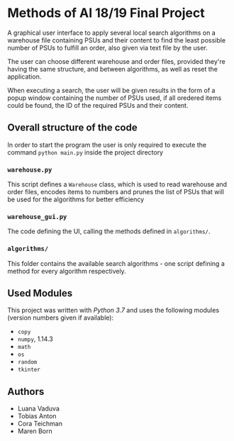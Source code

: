 # Methods of AI 18/19 Final Project

A graphical user interface to apply several local search algorithms on a warehouse file containing PSUs and their content to find the least possible number of PSUs to fulfill an order, also given via text file by the user.

The user can choose different warehouse and order files, provided they're having the same structure, and between algorithms, as well as reset the application. 

When executing a search, the user will be given results in the form of a popup window containing the number of PSUs used, if all oredered items could be found, the ID of the required PSUs and their content.

## Overall structure of the code

In order to start the program the user is only required to execute the command `python main.py` inside the project directory

### `warehouse.py`

This script defines a `Warehouse` class, which is used to read warehouse and order files, encodes items to numbers and prunes the list of PSUs that will be used for the algorithms for better efficiency

### `warehouse_gui.py`

The code defining the UI, calling the methods defined in `algorithms/`.

### `algorithms/`

This folder contains the available search algorithms - one script defining a method for every algorithm respectively.

## Used Modules

This project was written with *Python 3.7* and uses the following modules (version numbers given if available):

- `copy`
- `numpy`, 1.14.3
- `math`
- `os`
- `random`
- `tkinter`

## Authors

- Luana Vaduva
- Tobias Anton
- Cora Teichman
- Maren Born


